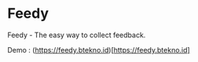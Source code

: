 # Feedy
Feedy - The easy way to collect feedback.

Demo : (https://feedy.btekno.id)[https://feedy.btekno.id]